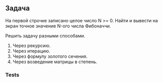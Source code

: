 ## Задача
На первой строчке записано целое число N >= 0. 
Найти и вывести на экран точное значение N-ого числа Фибоначчи.

Решить задачу разными способами.
1. Через рекурсию.
2. Через итерацию.
3. Через формулу золотого сечения.
4. Через возведение матрицы в степень.

### Tests


